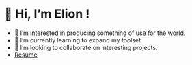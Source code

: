 # 👋 Hi, I’m Elion ! #
- 👀 I’m interested in producing something of use for the world.
- 🌱 I’m currently learning to expand my toolset.
- 💞️ I’m looking to collaborate on interesting projects.
-  [Resume](https://elion-abdyli.github.io/elion-abdyli/)
